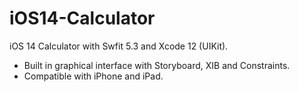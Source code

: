 # iOS14-Calculator
iOS 14 Calculator with Swfit 5.3 and Xcode 12 (UIKit).

- Built in graphical interface with Storyboard, XIB and Constraints.
- Compatible with iPhone and iPad.
